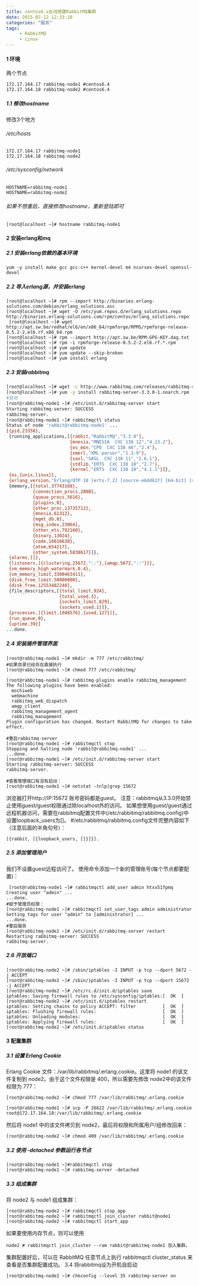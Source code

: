 ```yaml
---
title: centos6.x在线搭建RabbitMQ集群
date: 2015-07-12 12:33:10
categories: "服务"
tags: 
     - RabbitMQ
     - Linux
---
```


#### 1 环境
两个节点

```
172.17.164.17 rabbitmq-node1 #centos6.4
172.17.164.18 rabbitmq-node2 #centos6.4
```
##### 1.1 修改hostname
修改3个地方
###### /etc/hosts

```
172.17.164.17 rabbitmq-node1
172.17.164.18 rabbitmq-node2
```

###### /etc/sysconfig/network

```
HOSTNAME=rabbitmq-node1
HOSTNAME=rabbitmq-node2
```
###### 如果不想重启，直接修改hostname，重新登陆即可

```
[root@localhost ~]# hostname rabbitmq-node1
```

<!-- more -->

#### 2 安装erlang和mq
##### 2.1 安装erlang依赖的基本环境

```
yum -y install make gcc gcc-c++ kernel-devel m4 ncurses-devel openssl-devel
```

##### 2.2 导入erlang源，并安装erlang
```
[root@localhost ~]# rpm --import http://binaries.erlang-solutions.com/debian/erlang_solutions.asc
[root@localhost ~]# wget -O /etc/yum.repos.d/erlang_solutions.repo http://binaries.erlang-solutions.com/rpm/centos/erlang_solutions.repo
 [root@localhost ~]# wget http://apt.sw.be/redhat/el6/en/x86_64/rpmforge/RPMS/rpmforge-release-0.5.2-2.el6.rf.x86_64.rpm
[root@localhost ~]# rpm --import http://apt.sw.be/RPM-GPG-KEY.dag.txt
[root@localhost ~]# rpm -i rpmforge-release-0.5.2-2.el6.rf.*.rpm
[root@localhost ~]# yum update
[root@localhost ~]# yum update --skip-broken
[root@localhost ~]# yum install erlang
```
##### 2.3 安装rabbitmq

```bash
[root@localhost ~]# wget -c http://www.rabbitmq.com/releases/rabbitmq-server/v3.3.0/rabbitmq-server-3.3.0-1.noarch.rpm
[root@localhost ~]# yum -y install rabbitmq-server-3.3.0-1.noarch.rpm
#启动
[root@rabbitmq-node1 ~]# /etc/init.d/rabbitmq-server start
Starting rabbitmq-server: SUCCESS
rabbitmq-server.
[root@rabbitmq-node1 ~]# rabbitmqctl status
Status of node 'rabbit@rabbitmq-node1' ...
[{pid,23358},
 {running_applications,[{rabbit,"RabbitMQ","3.3.0"},
                        {mnesia,"MNESIA  CXC 138 12","4.13.2"},
                        {os_mon,"CPO  CXC 138 46","2.4"},
                        {xmerl,"XML parser","1.3.9"},
                        {sasl,"SASL  CXC 138 11","2.6.1"},
                        {stdlib,"ERTS  CXC 138 10","2.7"},
                        {kernel,"ERTS  CXC 138 10","4.1.1"}]},
 {os,{unix,linux}},
 {erlang_version,"Erlang/OTP 18 [erts-7.2] [source-e6dd627] [64-bit] [smp:4:4] [async-threads:30] [hipe] [kernel-poll:true]\n"},
 {memory,[{total,37743168},
          {connection_procs,2808},
          {queue_procs,5616},
          {plugins,0},
          {other_proc,13735712},
          {mnesia,61312},
          {mgmt_db,0},
          {msg_index,23064},
          {other_ets,792160},
          {binary,13024},
          {code,16616638},
          {atom,654217},
          {other_system,5838617}]},
 {alarms,[]},
 {listeners,[{clustering,25672,"::"},{amqp,5672,"::"}]},
 {vm_memory_high_watermark,0.4},
 {vm_memory_limit,3300463411},
 {disk_free_limit,50000000},
 {disk_free,12553482240},
 {file_descriptors,[{total_limit,924},
                    {total_used,3},
                    {sockets_limit,829},
                    {sockets_used,1}]},
 {processes,[{limit,1048576},{used,127}]},
 {run_queue,0},
 {uptime,39}]
...done.
```
##### 2.4 安装插件管理界面
```
[root@rabbitmq-node1 ~]# mkdir -m 777 /etc/rabbitmq/ 
#如果目录已经存在直接执行  
[root@rabbitmq-node1 ~]# chmod 777 /etc/rabbitmq/

[root@rabbitmq-node1 ~]# rabbitmq-plugins enable rabbitmq_management
The following plugins have been enabled:
  mochiweb
  webmachine
  rabbitmq_web_dispatch
  amqp_client
  rabbitmq_management_agent
  rabbitmq_management
Plugin configuration has changed. Restart RabbitMQ for changes to take effect.

#重启rabbitmq-server
[root@rabbitmq-node1 ~]# rabbitmqctl stop
Stopping and halting node 'rabbit@rabbitmq-node1' ...
...done.
[root@rabbitmq-node1 ~]# /etc/init.d/rabbitmq-server start
Starting rabbitmq-server: SUCCESS
rabbitmq-server.

#查看管理端口有没有启动：
[root@rabbitmq-node1 ~]# netstat -tnlp|grep 15672
```

浏览器打开http://IP:15672 账号密码都是guest。 
注意：rabbitmq从3.3.0开始禁止使用guest/guest权限通过除localhost外的访问。
如果想使用guest/guest通过远程机器访问，需要在rabbitmq配置文件中(/etc/rabbitmq/rabbitmq.config)中设置loopback_users为[]。
#/etc/rabbitmq/rabbitmq.config文件完整内容如下（注意后面的半角句号）：
```
[{rabbit, [{loopback_users, []}]}].
```
##### 2.5 添加管理用户

我们不设置guest远程访问了。
使用命令添加一个新的管理账号(每个节点都要配置)：
```
 [root@rabbitmq-node1 ~]# rabbitmqctl add_user admin htxx51fpmq
Creating user "admin" ...
...done.
#赋予管理员权限：
[root@rabbitmq-node1 ~]# rabbitmqctl set_user_tags admin administrator
Setting tags for user "admin" to [administrator] ...
...done.
#重启服务
[root@rabbitmq-node1 ~]# /etc/init.d/rabbitmq-server restart
Restarting rabbitmq-server: SUCCESS
rabbitmq-server.
```
##### 2.6 开放端口
```
[root@rabbitmq-node2 ~]# /sbin/iptables -I INPUT -p tcp --dport 5672 -j ACCEPT
[root@rabbitmq-node2 ~]# /sbin/iptables -I INPUT -p tcp --dport 15672 -j ACCEPT
[root@rabbitmq-node2 ~]# /etc/rc.d/init.d/iptables save
iptables: Saving firewall rules to /etc/sysconfig/iptables:[  OK  ]
[root@rabbitmq-node2 ~]# /etc/init.d/iptables restart
iptables: Setting chains to policy ACCEPT: filter          [  OK  ]
iptables: Flushing firewall rules:                         [  OK  ]
iptables: Unloading modules:                               [  OK  ]
iptables: Applying firewall rules:                         [  OK  ]
[root@rabbitmq-node2 ~]# /etc/init.d/iptables status
```
#### 3 配置集群
##### 3.1 设置 Erlang Cookie

Erlang Cookie 文件：/var/lib/rabbitmq/.erlang.cookie。这里将 node1 的该文件复制到 node2。由于这个文件权限是 400，所以需要先修改 node2中的该文件权限为 777：
```
[root@rabbitmq-node2 ~]# chmod 777 /var/lib/rabbitmq/.erlang.cookie

[root@rabbitmq-node1 ~]# scp -P 26622 /var/lib/rabbitmq/.erlang.cookie root@172.17.164.18:/var/lib/rabbitmq/.erlang.cookie
```
然后将 node1 中的该文件拷贝到 node2，最后将权限和所属用户/组修改回来：
```
[root@rabbitmq-node2 ~]# chmod 400 /var/lib/rabbitmq/.erlang.cookie
 ```
##### 3.2 使用 -detached 参数运行各节点
```
[root@rabbitmq-node1 ~]#rabbitmqctl stop
[root@rabbitmq-node1 ~]# rabbitmq-server -detached
 ```
##### 3.3 组成集群

将 node2 与 node1 组成集群：
```
[root@rabbitmq-node2 ~]# rabbitmqctl stop_app
[root@rabbitmq-node2 ~]# rabbitmqctl join_cluster rabbit@node1
[root@rabbitmq-node2 ~]# rabbitmqctl start_app
 ```
如果要使用内存节点，则可以使用
```
node2 # rabbitmqctl join_cluster --ram rabbit@rabbitmq-node1 加入集群。
 ```
集群配置好后，可以在 RabbitMQ 任意节点上执行 rabbitmqctl cluster_status 来查看是否集群配置成功。
3.4 将rabbitmq设为开机自启动
```
[root@rabbitmq-node1 ~]# chkconfig --level 35 rabbitmq-server on
 ```